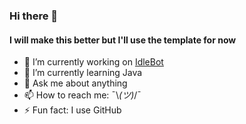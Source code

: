 ### Hi there 👋
#### I will make this better but I'll use the template for now


- 🔭 I’m currently working on [IdleBot](https://github.com/CamShaft54/IdleBot)
- 🌱 I’m currently learning Java
- 💬 Ask me about anything
- 📫 How to reach me: ¯\\_(ツ)_/¯
- ⚡ Fun fact: I use GitHub
